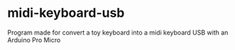 # midi-keyboard-usb

Program made for convert a toy keyboard into a midi keyboard USB with an Arduino Pro Micro
